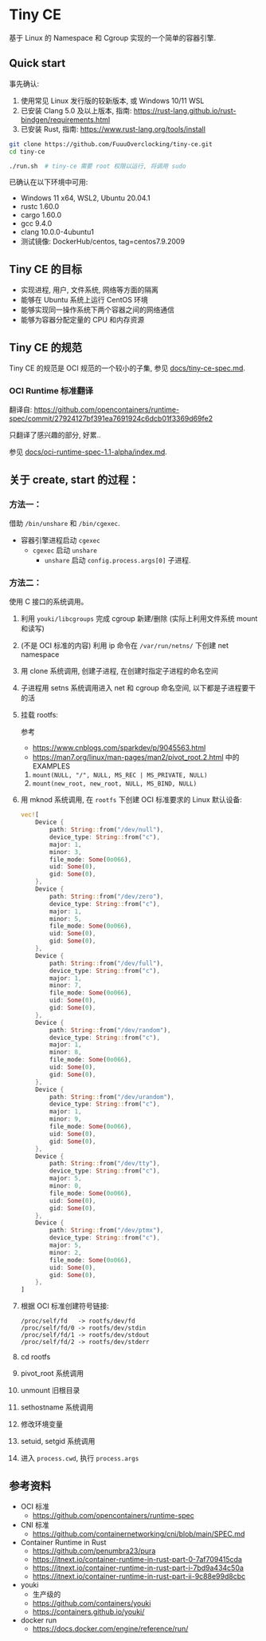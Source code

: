 # Tiny CE

基于 Linux 的 Namespace 和 Cgroup 实现的一个简单的容器引擎.

## Quick start

事先确认:

1. 使用常见 Linux 发行版的较新版本, 或 Windows 10/11 WSL
2. 已安装 Clang 5.0 及以上版本, 指南: https://rust-lang.github.io/rust-bindgen/requirements.html
3. 已安装 Rust, 指南: https://www.rust-lang.org/tools/install

```bash
git clone https://github.com/FuuuOverclocking/tiny-ce.git
cd tiny-ce

./run.sh  # tiny-ce 需要 root 权限以运行, 将调用 sudo
```

已确认在以下环境中可用:

- Windows 11 x64, WSL2, Ubuntu 20.04.1
- rustc 1.60.0
- cargo 1.60.0
- gcc 9.4.0
- clang 10.0.0-4ubuntu1
- 测试镜像: DockerHub/centos, tag=centos7.9.2009

## Tiny CE 的目标

- 实现进程, 用户, 文件系统, 网络等方面的隔离
- 能够在 Ubuntu 系统上运行 CentOS 环境
- 能够实现同一操作系统下两个容器之间的网络通信
- 能够为容器分配定量的 CPU 和内存资源

## Tiny CE 的规范

Tiny CE 的规范是 OCI 规范的一个较小的子集, 参见 [docs/tiny-ce-spec.md](docs/tiny-ce-spec.md).

### OCI Runtime 标准翻译

翻译自: https://github.com/opencontainers/runtime-spec/commit/27924127bf391ea7691924c6dcb01f3369d69fe2

只翻译了感兴趣的部分, 好累..

参见 [docs/oci-runtime-spec-1.1-alpha/index.md](docs/oci-runtime-spec-1.1-alpha/index.md).

## 关于 create, start 的过程：

### 方法一：

借助 `/bin/unshare` 和  `/bin/cgexec`.

- 容器引擎进程启动 `cgexec`
    - `cgexec` 启动 `unshare`
        - `unshare` 启动 `config.process.args[0]` 子进程.

### 方法二：

使用 C 接口的系统调用。

1. 利用 `youki/libcgroups` 完成 cgroup 新建/删除 (实际上利用文件系统 mount 和读写)
2. (不是 OCI 标准的内容) 利用 ip 命令在 `/var/run/netns/` 下创建 net namespace
3. 用 clone 系统调用, 创建子进程, 在创建时指定子进程的命名空间
4. 子进程用 setns 系统调用进入 net 和 cgroup 命名空间, 以下都是子进程要干的活
5. 挂载 rootfs:
   
    参考
    - https://www.cnblogs.com/sparkdev/p/9045563.html
    - https://man7.org/linux/man-pages/man2/pivot_root.2.html 中的 EXAMPLES

    1. `mount(NULL, "/", NULL, MS_REC | MS_PRIVATE, NULL)`
    2. `mount(new_root, new_root, NULL, MS_BIND, NULL)`
6. 用 mknod 系统调用, 在 `rootfs` 下创建 OCI 标准要求的 Linux 默认设备:
   
    ```rust
    vec![
        Device {
            path: String::from("/dev/null"),
            device_type: String::from("c"),
            major: 1,
            minor: 3,
            file_mode: Some(0o066),
            uid: Some(0),
            gid: Some(0),
        },
        Device {
            path: String::from("/dev/zero"),
            device_type: String::from("c"),
            major: 1,
            minor: 5,
            file_mode: Some(0o066),
            uid: Some(0),
            gid: Some(0),
        },
        Device {
            path: String::from("/dev/full"),
            device_type: String::from("c"),
            major: 1,
            minor: 7,
            file_mode: Some(0o066),
            uid: Some(0),
            gid: Some(0),
        },
        Device {
            path: String::from("/dev/random"),
            device_type: String::from("c"),
            major: 1,
            minor: 8,
            file_mode: Some(0o066),
            uid: Some(0),
            gid: Some(0),
        },
        Device {
            path: String::from("/dev/urandom"),
            device_type: String::from("c"),
            major: 1,
            minor: 9,
            file_mode: Some(0o066),
            uid: Some(0),
            gid: Some(0),
        },
        Device {
            path: String::from("/dev/tty"),
            device_type: String::from("c"),
            major: 5,
            minor: 0,
            file_mode: Some(0o066),
            uid: Some(0),
            gid: Some(0),
        },
        Device {
            path: String::from("/dev/ptmx"),
            device_type: String::from("c"),
            major: 5,
            minor: 2,
            file_mode: Some(0o066),
            uid: Some(0),
            gid: Some(0),
        },
    ]
    ```
7. 根据 OCI 标准创建符号链接:

    ```
    /proc/self/fd   -> rootfs/dev/fd
    /proc/self/fd/0 -> rootfs/dev/stdin
    /proc/self/fd/1 -> rootfs/dev/stdout
    /proc/self/fd/2 -> rootfs/dev/stderr
    ```
8. cd rootfs
9. pivot_root 系统调用
10. unmount 旧根目录
11. sethostname 系统调用
12. 修改环境变量
13. setuid, setgid 系统调用
14. 进入 `process.cwd`, 执行 `process.args`

## 参考资料

- OCI 标准
    - https://github.com/opencontainers/runtime-spec
- CNI 标准
    - https://github.com/containernetworking/cni/blob/main/SPEC.md
- Container Runtime in Rust
    - https://github.com/penumbra23/pura
    - https://itnext.io/container-runtime-in-rust-part-0-7af709415cda
    - https://itnext.io/container-runtime-in-rust-part-i-7bd9a434c50a
    - https://itnext.io/container-runtime-in-rust-part-ii-9c88e99d8cbc
- youki
    - 生产级的
    - https://github.com/containers/youki
    - https://containers.github.io/youki/
- docker run
    - https://docs.docker.com/engine/reference/run/